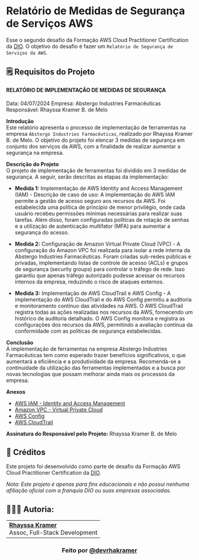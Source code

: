 # Relatório de Medidas de Segurança de Serviços AWS

Esse o segundo desafio da Formação AWS Cloud Practitioner Certification da [DIO](https://www.dio.me/).
O objetivo do desafio é fazer um  `Relatório de Segurança de Serviços da AWS`.

## 🗒️ Requisitos do Projeto

#### RELATÓRIO DE IMPLEMENTAÇÃO DE MEDIDAS DE SEGURANÇA
Data: 04/07/2024 
Empresa: Abstergo Industries Farmacêuticas
Responsável: Rhayssa Kramer B. de Melo

**Introdução**  
Este relatório apresenta o processo de implementação de ferramentas na empresa `Abstergo Industries Farmacêuticas`, realizado por Rhayssa Kramer B. de Melo. O objetivo do projeto foi elencar 3 medidas de segurança em conjunto dos serviços da AWS, com a finalidade de realizar aumentar a segurança na empresa.

**Descrição do Projeto**  
O projeto de implementação de ferramentas foi dividido em 3 medidas de segurança. A seguir, serão descritas as etapas da implementação:

- **Medida 1:** Implementação de AWS Identity and Access Management (IAM) - Descrição de caso de uso: A implementação do AWS IAM permite a gestão de acesso seguro aos recursos da AWS. Foi estabelecida uma política de princípio de menor privilégio, onde cada usuário recebeu permissões mínimas necessárias para realizar suas tarefas. Além disso, foram configuradas políticas de rotação de senhas e a utilização de autenticação multifator (MFA) para aumentar a segurança do acesso.

- **Medida 2:** Configuração de Amazon Virtual Private Cloud (VPC) - A configuração do Amazon VPC foi realizada para isolar a rede interna da Abstergo Industries Farmacêuticas. Foram criadas sub-redes públicas e privadas, implementando listas de controle de acesso (ACLs) e grupos de segurança (security groups) para controlar o tráfego de rede. Isso garantiu que apenas tráfego autorizado pudesse acessar os recursos internos da empresa, reduzindo o risco de ataques externos.

- **Medida 3:** Implementação de AWS CloudTrail e AWS Config - A implementação do AWS CloudTrail e do AWS Config permitiu a auditoria e monitoramento contínuo das atividades na AWS. O AWS CloudTrail registra todas as ações realizadas nos recursos da AWS, fornecendo um histórico de auditoria detalhado. O AWS Config monitora e registra as configurações dos recursos da AWS, permitindo a avaliação contínua da conformidade com as políticas de segurança estabelecidas.

**Conclusão**  
A implementação de ferramentas na empresa Abstergo Industries Farmacêuticas tem como esperado trazer benefícios significativos, o que aumentará a eficiência e a produtividade da empresa. Recomenda-se a continuidade da utilização das ferramentas implementadas e a busca por novas tecnologias que possam melhorar ainda mais os processos da empresa.

**Anexos**
- [AWS IAM - Identity and Access Management](https://aws.amazon.com/pt/iam/)
- [Amazon VPC - Virtual Private Cloud](https://aws.amazon.com/pt/vpc/)
- [AWS Config](https://aws.amazon.com/pt/config/)
- [AWS CloudTrail](https://aws.amazon.com/pt/cloudtrail/)

**Assinatura do Responsável pelo Projeto:**
Rhayssa Kramer B. de Melo

## 🔗 Créditos
Este projeto foi desenvolvido como parte de desafio da Formação AWS Cloud Practitioner Certification da [DIO](https://www.dio.me/).

*Nota: Este projeto é apenas para fins educacionais e não possui nenhuma afiliação oficial com a franquia DIO ou suas empresas associadas.*

  
## 👩🏼‍💻 Autoria:
<table style="border=0">
  <tr>
    <td align="left">
      <a href="https://github.com/rhayssakramer">
        <span><b>Rhayssa Kramer</b></span>
      </a>
      <br>
      <span>Assoc, Full-Stack Development</span>
    </td>
  </tr>
</table>

### <div align="center">Feito por <a href="https://github.com/rhayssakramer">@devrhakramer</a></div>
